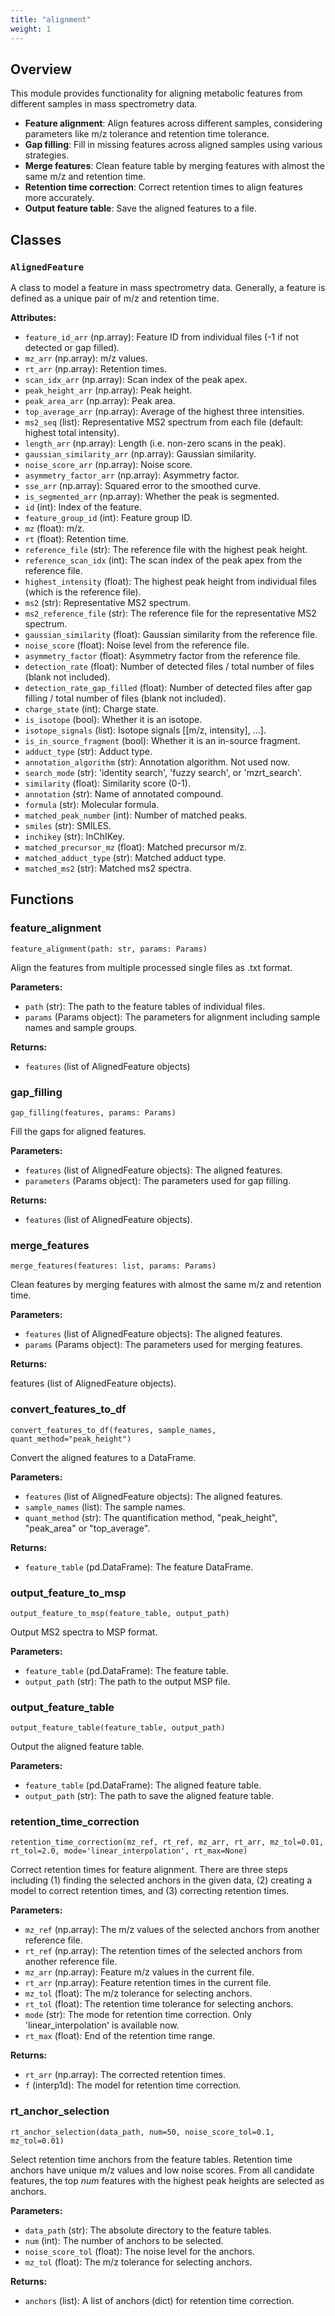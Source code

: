 ```yaml
---
title: "alignment"
weight: 1
---
```


## Overview

This module provides functionality for aligning metabolic features from different samples in mass spectrometry data.

- **Feature alignment**: Align features across different samples, considering parameters like m/z tolerance and retention time tolerance.
- **Gap filling**: Fill in missing features across aligned samples using various strategies.
- **Merge features**: Clean feature table by merging features with almost the same m/z and retention time.
- **Retention time correction**: Correct retention times to align features more accurately.
- **Output feature table**: Save the aligned features to a file.

## Classes

### `AlignedFeature`

A class to model a feature in mass spectrometry data. Generally, a feature is defined as a unique pair of m/z and retention time.

**Attributes:**

- `feature_id_arr` (np.array): Feature ID from individual files (-1 if not detected or gap filled).
- `mz_arr` (np.array): m/z values.
- `rt_arr` (np.array): Retention times.
- `scan_idx_arr` (np.array): Scan index of the peak apex.
- `peak_height_arr` (np.array): Peak height.
- `peak_area_arr` (np.array): Peak area.
- `top_average_arr` (np.array): Average of the highest three intensities.
- `ms2_seq` (list): Representative MS2 spectrum from each file (default: highest total intensity).
- `length_arr` (np.array): Length (i.e. non-zero scans in the peak).
- `gaussian_similarity_arr` (np.array): Gaussian similarity.
- `noise_score_arr` (np.array): Noise score.
- `asymmetry_factor_arr` (np.array): Asymmetry factor.
- `sse_arr` (np.array): Squared error to the smoothed curve.
- `is_segmented_arr` (np.array): Whether the peak is segmented.
- `id` (int): Index of the feature.
- `feature_group_id` (int): Feature group ID.
- `mz` (float): m/z.
- `rt` (float): Retention time.
- `reference_file` (str): The reference file with the highest peak height.
- `reference_scan_idx` (int): The scan index of the peak apex from the reference file.
- `highest_intensity` (float): The highest peak height from individual files (which is the reference file).
- `ms2` (str): Representative MS2 spectrum.
- `ms2_reference_file` (str): The reference file for the representative MS2 spectrum.
- `gaussian_similarity` (float): Gaussian similarity from the reference file.
- `noise_score` (float): Noise level from the reference file.
- `asymmetry_factor` (float): Asymmetry factor from the reference file.
- `detection_rate` (float): Number of detected files / total number of files (blank not included).
- `detection_rate_gap_filled` (float): Number of detected files after gap filling / total number of files (blank not included).
- `charge_state` (int): Charge state.
- `is_isotope` (bool): Whether it is an isotope.
- `isotope_signals` (list): Isotope signals [[m/z, intensity], ...].
- `is_in_source_fragment` (bool): Whether it is an in-source fragment.
- `adduct_type` (str): Adduct type.
- `annotation_algorithm` (str): Annotation algorithm. Not used now.
- `search_mode` (str): 'identity search', 'fuzzy search', or 'mzrt_search'.
- `similarity` (float): Similarity score (0-1).
- `annotation` (str): Name of annotated compound.
- `formula` (str): Molecular formula.
- `matched_peak_number` (int): Number of matched peaks.
- `smiles` (str): SMILES.
- `inchikey` (str): InChIKey.
- `matched_precursor_mz` (float): Matched precursor m/z.
- `matched_adduct_type` (str): Matched adduct type.
- `matched_ms2` (str): Matched ms2 spectra.

## Functions

### feature_alignment

`feature_alignment(path: str, params: Params)`

Align the features from multiple processed single files as .txt format.

**Parameters:**

- `path` (str): The path to the feature tables of individual files.
- `params` (Params object): The parameters for alignment including sample names and sample groups.

**Returns:**

- `features` (list of AlignedFeature objects)

### gap_filling

`gap_filling(features, params: Params)`

Fill the gaps for aligned features.

**Parameters:**

- `features` (list of AlignedFeature objects): The aligned features.
- `parameters` (Params object): The parameters used for gap filling.

**Returns:**

- `features` (list of AlignedFeature objects).

### merge_features

`merge_features(features: list, params: Params)`

Clean features by merging features with almost the same m/z and retention time.

**Parameters:**

- `features` (list of AlignedFeature objects): The aligned features.
- `params` (Params object): The parameters used for merging features.

**Returns:**

features (list of AlignedFeature objects).

### convert_features_to_df

`convert_features_to_df(features, sample_names, quant_method="peak_height")`

Convert the aligned features to a DataFrame.

**Parameters:**

- `features` (list of AlignedFeature objects): The aligned features.
- `sample_names` (list): The sample names.
- `quant_method` (str): The quantification method, "peak_height", "peak_area" or "top_average".

**Returns:**

- `feature_table` (pd.DataFrame): The feature DataFrame.

### output_feature_to_msp

`output_feature_to_msp(feature_table, output_path)`

Output MS2 spectra to MSP format.

**Parameters:**

- `feature_table` (pd.DataFrame): The feature table.
- `output_path` (str): The path to the output MSP file.

### output_feature_table

`output_feature_table(feature_table, output_path)`

Output the aligned feature table.

**Parameters:**

- `feature_table` (pd.DataFrame): The aligned feature table.
- `output_path` (str): The path to save the aligned feature table.

### retention_time_correction

`retention_time_correction(mz_ref, rt_ref, mz_arr, rt_arr, mz_tol=0.01, rt_tol=2.0, mode='linear_interpolation', rt_max=None)`

Correct retention times for feature alignment. There are three steps including (1) finding the selected anchors in the given data, (2) creating a model to correct retention times, and (3) correcting retention times.

**Parameters:**

- `mz_ref` (np.array): The m/z values of the selected anchors from another reference file.
- `rt_ref` (np.array): The retention times of the selected anchors from another reference file.
- `mz_arr` (np.array): Feature m/z values in the current file.
- `rt_arr` (np.array): Feature retention times in the current file.
- `mz_tol` (float): The m/z tolerance for selecting anchors.
- `rt_tol` (float): The retention time tolerance for selecting anchors.
- `mode` (str): The mode for retention time correction. Only 'linear_interpolation' is available now.
- `rt_max` (float): End of the retention time range.

**Returns:**

- `rt_arr` (np.array): The corrected retention times.
- `f` (interp1d): The model for retention time correction.

### rt_anchor_selection

`rt_anchor_selection(data_path, num=50, noise_score_tol=0.1, mz_tol=0.01)`

Select retention time anchors from the feature tables. Retention time anchors have unique m/z values and low noise scores. From all candidate features, the top _num_ features with the highest peak heights are selected as anchors.

**Parameters:**

- `data_path` (str): The absolute directory to the feature tables.
- `num` (int): The number of anchors to be selected.
- `noise_score_tol` (float): The noise level for the anchors.
- `mz_tol` (float): The m/z tolerance for selecting anchors.

**Returns:**

- `anchors` (list): A list of anchors (dict) for retention time correction.
